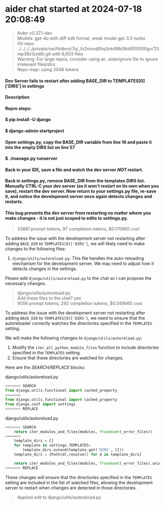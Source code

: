 
# aider chat started at 2024-07-18 20:08:49

> Aider v0.37.1-dev  
> Models: gpt-4o with diff edit format, weak model gpt-3.5-turbo  
> Git repo: ../../../../private/var/folders/7q/_fx2smvd0hq3nkt98d3kt4f00000gn/T/tmp38z1zxd8/.git with 6,603 files  
> Warning: For large repos, consider using an .aiderignore file to ignore irrelevant files/dirs.  
> Repo-map: using 2048 tokens  

#### Dev Server fails to restart after adding BASE_DIR to TEMPLATES[0]['DIRS'] in settings  
#### Description  
#### 	  
#### Repro steps:  
#### $ pip install -U django  
#### $ django-admin startproject <name>  
#### Open settings.py, copy the BASE_DIR variable from line 16 and paste it into the empty DIRS list on line 57  
#### $ ./manage.py runserver  
#### Back in your IDE, save a file and watch the dev server *NOT* restart.  
#### Back in settings.py, remove BASE_DIR from the templates DIRS list. Manually CTRL-C your dev server (as it won't restart on its own when you save), restart the dev server. Now return to your settings.py file, re-save it, and notice the development server once again detects changes and restarts.  
#### This bug prevents the dev server from restarting no matter where you make changes - it is not just scoped to edits to settings.py.  
> 33881 prompt tokens, 97 completion tokens, $0.170860 cost  

To address the issue with the development server not restarting after adding `BASE_DIR` to `TEMPLATES[0]['DIRS']`, we will likely need to make changes to the following files:

1. `django/utils/autoreload.py`: This file handles the auto-reloading mechanism for the development server. We may need to adjust how it detects changes in the settings.

Please add `django/utils/autoreload.py` to the chat so I can propose the necessary changes.

> django/utils/autoreload.py  
> Add these files to the chat? yes  
> 9056 prompt tokens, 292 completion tokens, $0.049660 cost  

To address the issue with the development server not restarting after adding `BASE_DIR` to `TEMPLATES[0]['DIRS']`, we need to ensure that the autoreloader correctly watches the directories specified in the `TEMPLATES` setting.

We will make the following changes to `django/utils/autoreload.py`:

1. Modify the `iter_all_python_module_files` function to include directories specified in the `TEMPLATES` setting.
2. Ensure that these directories are watched for changes.

Here are the *SEARCH/REPLACE* blocks:

django/utils/autoreload.py
```python
<<<<<<< SEARCH
from django.utils.functional import cached_property
=======
from django.utils.functional import cached_property
from django.conf import settings
>>>>>>> REPLACE
```

django/utils/autoreload.py
```python
<<<<<<< SEARCH
    return iter_modules_and_files(modules, frozenset(_error_files))
=======
    template_dirs = []
    for template in settings.TEMPLATES:
        template_dirs.extend(template.get('DIRS', []))
    template_dirs = [Path(d).resolve() for d in template_dirs]

    return iter_modules_and_files(modules, frozenset(_error_files).union(template_dirs))
>>>>>>> REPLACE
```

These changes will ensure that the directories specified in the `TEMPLATES` setting are included in the list of watched files, allowing the development server to restart when changes are detected in those directories.

> Applied edit to django/utils/autoreload.py  
